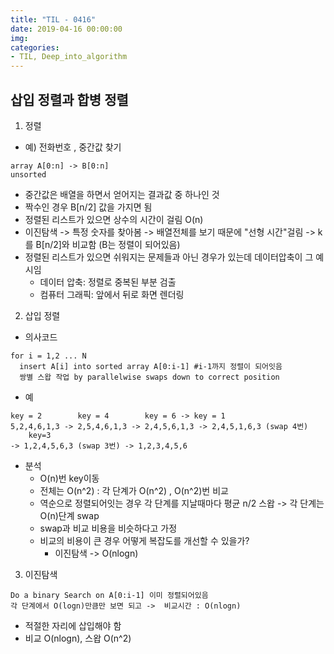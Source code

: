```yaml
---
title: "TIL - 0416"
date: 2019-04-16 00:00:00
img:
categories:
- TIL, Deep_into_algorithm
---
```


## 삽입 정렬과 합병 정렬

1. 정렬
- 예) 전화번호 , 중간값 찾기

```
array A[0:n] -> B[0:n]
unsorted
```
- 중간값은 배열을 하면서 얻어지는 결과값 중 하나인 것
- 짝수인 경우 B[n/2] 값을 가지면 됨
- 정렬된 리스트가 있으면 상수의 시간이 걸림 O(n)
- 이진탐색 -> 특정 숫자를 찾아봄 -> 배열전체를 보기 때문에 "선형 시간"걸림 -> k를 B[n/2]와 비교함 (B는 정렬이 되어있음)
- 정렬된 리스트가 있으면 쉬워지는 문제들과 아닌 경우가 있는데 데이터압축이 그 예시임
    - 데이터 압축: 정렬로 중복된 부분 검출
    - 컴퓨터 그래픽: 앞에서 뒤로 화면 렌더링

2. 삽입 정렬
- 의사코드
```code
for i = 1,2 ... N
  insert A[i] into sorted array A[0:i-1] #i-1까지 정렬이 되어잇음
  쌍별 스왑 작업 by parallelwise swaps down to correct position
```

- 예
```
key = 2        key = 4        key = 6 -> key = 1
5,2,4,6,1,3 -> 2,5,4,6,1,3 -> 2,4,5,6,1,3 -> 2,4,5,1,6,3 (swap 4번)
    key=3
-> 1,2,4,5,6,3 (swap 3번) -> 1,2,3,4,5,6
```

- 분석
    - O(n)번 key이동
    - 전체는 O(n^2) : 각 단계가 O(n^2) , O(n^2)번 비교
    - 역순으로 정렬되어잇는 경우 각 단계를 지날때마다 평균 n/2 스왑 -> 각 단계는 O(n)단계 swap
    - swap과 비교 비용을 비슷하다고 가정
    - 비교의 비용이 큰 경우 어떻게 복잡도를 개선할 수 있을가?
        - 이진탐색 -> O(nlogn)

3. 이진탐색
```
Do a binary Search on A[0:i-1] 이미 정렬되어있음
각 단계에서 O(logn)만큼만 보면 되고 ->  비교시간 : O(nlogn)
```
- 적절한 자리에 삽입해야 함
- 비교 O(nlogn), 스왑 O(n^2)

